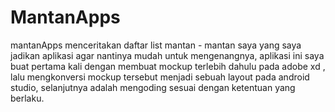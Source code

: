 # MantanApps
 mantanApps menceritakan daftar list mantan - mantan saya yang saya jadikan aplikasi agar nantinya mudah untuk mengenangnya, aplikasi ini saya buat pertama kali dengan membuat mockup terlebih dahulu pada adobe xd , lalu mengkonversi mockup tersebut menjadi sebuah layout pada android studio, selanjutnya adalah mengoding sesuai dengan ketentuan yang berlaku.
